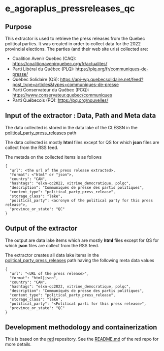 # e_agoraplus_pressreleases_qc

## Purpose
This extractor is used to retrieve the press releases from the Quebec political parties.  It was created in order to collect data for the 2022 provincial elections.  The parties (and their web site urls) collected are:
* Coalition Avenir Quebec (CAQ): https://coalitionavenirquebec.org/fr/actualites/
* Parti Libéral du Québec (PLQ): https://plq.org/fr/communiques-de-presse/
* Québec Solidaire (QS): https://api-wp.quebecsolidaire.net/feed?post_type=articles&types=communiques-de-presse
* Parti Conservateur du Québec (PCQ): https://www.conservateur.quebec/communiques
* Parti Québecois (PQ): https://pq.org/nouvelles/

## Input of the extractor : Data, Path and Meta data
The data collected is stored in the data lake of the CLESSN in the [political_party_press_releases](https://clhub.clessn.cloud/admin/core/lake/?path=political_party_press_releases) path

The data collected is mostly **html** files except for QS for which **json** files are collect from the RSS feed.

The metada on the collected items is as follows
```
{
  "url": <the url of the press release extracted>,
  "format": <"html" or "json">,
  "country": "CAN",
  "hashtags": "elxn-qc2022, vitrine_democratique, polqc",
  "description": "Communiqués de presse des partis politiques",
  "content_type": "political_party_press_release",
  "storage_class": "lake",
  "political_party": <acronym of the political party for this press release">,
  "province_or_state": "QC"
}
```

## Output of the extractor
The output are data lake items which are mostly **html** files except for QS for which **json** files are collect from the RSS feed.

The extractor creates all data lake items in the [political_party_press_releases](https://clhub.clessn.cloud/admin/core/lake/?path=political_party_press_releases) path having the following meta data values
```
{
  "url": "<URL of the press release>",
  "format": "html|json",
  "country": "CAN",
  "hashtags": "elxn-qc2022, vitrine_democratique, polqc",
  "description": "Communiqués de presse des partis politiques",
  "content_type": "political_party_press_release",
  "storage_class": "lake",
  "political_party": "<Political parti for this press release>",
  "province_or_state": "QC"
}
```

## Development methodology and containerization
This is based on the [retl](https://github.com/clessn/retl) repository.
See the [README.md](https://github.com/clessn/retl/blob/master/README.md) of the retl repo for more details.
